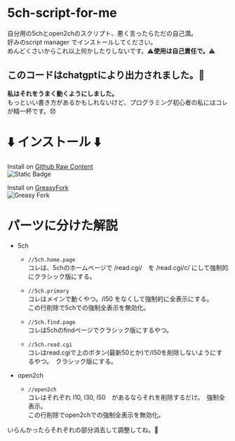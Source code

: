 # 5ch-script-for-me
自分用の5chとopen2chのスクリプト、悪く言ったらただの自己満。  
好みのscript manager でインストールしてください。　  
めんどくさいからこれ以上何かしたりしないです。**⚠️使用は自己責任で。⚠️**   
## **このコードはchatgptにより出力されました。🤖**　　
**私はそれをうまく動くようにしました。**  
もっといい書き方があるかもしれないけど、プログラミング初心者の私にはコレが精一杯です。😞  
# ⬇️ インストール ⬇️  
  Install on [Github Raw Content](https://github.com/Chibiaoiro/5ch-script-for-me/raw/main/url-change-5ch.user.js)  
  ![Static Badge](https://img.shields.io/badge/GitHub-raw_content-white?logo=GitHub&link=https%3A%2F%2Fgithub.com%2FChibiaoiro%2F5ch-script-for-me%2Fraw%2Fmain%2Furl-change-5ch.user.js)

  Install on [GreasyFork](https://greasyfork.org/ja/scripts/470038-5ch-open2ch-url-改変スクリプト)   
  ![Greasy Fork](https://img.shields.io/greasyfork/dt/470038?color=red&link=https%3A%2F%2Fgreasyfork.org%2Fja%2Fscripts%2F470038-5ch-open2ch-url-%E6%94%B9%E5%A4%89%E3%82%B9%E3%82%AF%E3%83%AA%E3%83%97%E3%83%88)


# パーツに分けた解説
* 5ch   
  - `//5ch.home.page`  
    コレは、5chのホームページで /read.cgi/　を /read.cgi/c/ にして強制的にクラシック版にする。

  - `//5ch.primary`  
    コレはメインで動くやつ。/l50 をなくして強制的に全表示にする。  
    この行削除で5chでの強制全表示を無効化。  

  - `//5ch.find.page`  
    コレは5chのfindページでクラシック版にするやつ。  

  - `//5ch.read.cgi`  
    コレはread.cgiで上のボタン(最新50とか)で/l50を削除しないようにするやつ。　クラシック版にする。

* open2ch
  
  -  `//open2ch`  
     コレはそれぞれ l10, l30, l50　があるならそれを削除するだけ。　強制全表示。  
     この行削除でopen2chでの強制全表示を無効化。
     
いらんかったらそれぞれの部分消去して調整してね。📝
